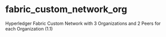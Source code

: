 # fabric_custom_network_org
Hyperledger Fabric Custom Network with 3 Organizations and 2 Peers for each Organization (1.1)
